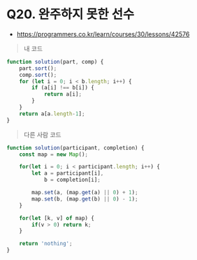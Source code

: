 # Q20. 완주하지 못한 선수
- https://programmers.co.kr/learn/courses/30/lessons/42576

> 내 코드
```js
function solution(part, comp) {
    part.sort();
    comp.sort();
    for (let i = 0; i < b.length; i++) {
        if (a[i] !== b[i]) {
            return a[i];
        }
    }
    return a[a.length-1];
}
```

> 다른 사람 코드
```js
function solution(participant, completion) {
    const map = new Map();

    for(let i = 0; i < participant.length; i++) {
        let a = participant[i], 
            b = completion[i];

        map.set(a, (map.get(a) || 0) + 1);
        map.set(b, (map.get(b) || 0) - 1);
    }

    for(let [k, v] of map) {
        if(v > 0) return k;
    }

    return 'nothing';
}
```
